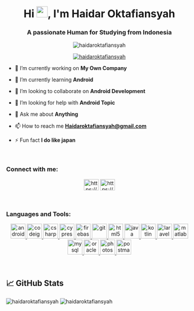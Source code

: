 <h1 align="center">Hi  <img src="https://raw.githubusercontent.com/MartinHeinz/MartinHeinz/master/wave.gif" width="30px">, I'm Haidar Oktafiansyah</h1>
<h3 align="center">A passionate Human for Studying from Indonesia</h3>

<p align="center"> <img src="https://komarev.com/ghpvc/?username=haidaroktafiansyah&label=Profile%20views&color=0e75b6&style=flat" alt="haidaroktafiansyah" /> </p>

<p align="center"> <a href="https://github.com/ryo-ma/github-profile-trophy"><img src="https://github-profile-trophy.vercel.app/?username=haidaroktafiansyah" alt="haidaroktafiansyah" /></a> </p>

- 🔭 I’m currently working on **My Own Company**

- 🌱 I’m currently learning **Android**

- 👯 I’m looking to collaborate on **Android Development**

- 🤝 I’m looking for help with **Android Topic**

- 💬 Ask me about **Anything**

- 📫 How to reach me **Haidaroktafiansyah@gmail.com**

- ⚡ Fun fact **I do like japan**

<br>

<h3 align="left">Connect with me:</h3>
<p align="center">
<a href="https://fb.com/https://www.facebook.com/k.haidar.y" target="blank"><img align="center" src="https://cdn.jsdelivr.net/npm/simple-icons@3.0.1/icons/facebook.svg" alt="https://www.facebook.com/k.haidar.y" height="30" width="40" /></a>
<a href="https://instagram.com/https://www.instagram.com/haidaroktafiansyah/?hl=id" target="blank"><img align="center" src="https://cdn.jsdelivr.net/npm/simple-icons@3.0.1/icons/instagram.svg" alt="https://www.instagram.com/haidaroktafiansyah/?hl=id" height="30" width="40" /></a>
</p>

<br>

<h3 align="left">Languages and Tools:</h3>

<p align="center"> <a href="https://developer.android.com" target="_blank"> <img src="https://devicons.github.io/devicon/devicon.git/icons/android/android-original-wordmark.svg" alt="android" width="40" height="40"/> </a> <a href="https://codeigniter.com" target="_blank"> <img src="https://cdn.worldvectorlogo.com/logos/codeigniter.svg" alt="codeigniter" width="40" height="40"/> </a> <a href="https://www.w3schools.com/cs/" target="_blank"> <img src="https://devicons.github.io/devicon/devicon.git/icons/csharp/csharp-original.svg" alt="csharp" width="40" height="40"/> </a> <a href="https://www.cypress.io" target="_blank"> <img src="https://raw.githubusercontent.com/simple-icons/simple-icons/6e46ec1fc23b60c8fd0d2f2ff46db82e16dbd75f/icons/cypress.svg" alt="cypress" width="40" height="40"/> </a> <a href="https://firebase.google.com/" target="_blank"> <img src="https://www.vectorlogo.zone/logos/firebase/firebase-icon.svg" alt="firebase" width="40" height="40"/> </a> <a href="https://git-scm.com/" target="_blank"> <img src="https://www.vectorlogo.zone/logos/git-scm/git-scm-icon.svg" alt="git" width="40" height="40"/> </a> <a href="https://www.w3.org/html/" target="_blank"> <img src="https://devicons.github.io/devicon/devicon.git/icons/html5/html5-original-wordmark.svg" alt="html5" width="40" height="40"/> </a> <a href="https://www.java.com" target="_blank"> <img src="https://devicons.github.io/devicon/devicon.git/icons/java/java-original-wordmark.svg" alt="java" width="40" height="40"/> </a> <a href="https://kotlinlang.org" target="_blank"> <img src="https://www.vectorlogo.zone/logos/kotlinlang/kotlinlang-icon.svg" alt="kotlin" width="40" height="40"/> </a> <a href="https://laravel.com/" target="_blank"> <img src="https://devicons.github.io/devicon/devicon.git/icons/laravel/laravel-plain-wordmark.svg" alt="laravel" width="40" height="40"/> </a> <a href="https://www.mathworks.com/" target="_blank"> <img src="https://raw.githubusercontent.com/simple-icons/simple-icons/master/icons/mathworks.svg" alt="matlab" width="40" height="40"/> </a> <a href="https://www.mysql.com/" target="_blank"> <img src="https://devicons.github.io/devicon/devicon.git/icons/mysql/mysql-original-wordmark.svg" alt="mysql" width="40" height="40"/> </a> <a href="https://www.oracle.com/" target="_blank"> <img src="https://devicons.github.io/devicon/devicon.git/icons/oracle/oracle-original.svg" alt="oracle" width="40" height="40"/> </a> <a href="https://www.photoshop.com/en" target="_blank"> <img src="https://devicons.github.io/devicon/devicon.git/icons/photoshop/photoshop-plain.svg" alt="photoshop" width="40" height="40"/> </a> <a href="https://postman.com" target="_blank"> <img src="https://www.vectorlogo.zone/logos/getpostman/getpostman-icon.svg" alt="postman" width="40" height="40"/> </a> </p>

<br>

## &#x1f4c8; GitHub Stats

<div><img align="center" src="https://github-readme-stats.vercel.app/api/top-langs?username=haidaroktafiansyah&show_icons=true&locale=en&layout=compact" alt="haidaroktafiansyah" />
<img align="center" src="https://github-readme-stats.vercel.app/api?username=haidaroktafiansyah&show_icons=true&locale=en" alt="haidaroktafiansyah" /></div>

